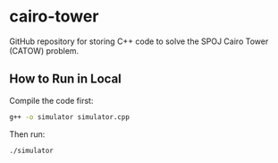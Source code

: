 # cairo-tower
GitHub repository for storing C++ code to solve the SPOJ Cairo Tower (CATOW) problem.

## How to Run in Local

Compile the code first:

```bash
g++ -o simulator simulator.cpp
```

Then run:

```bash
./simulator
```

